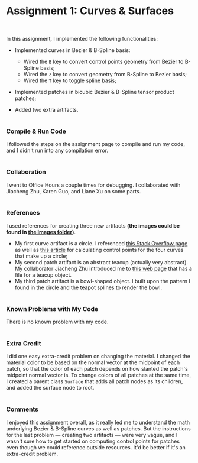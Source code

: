 # Assignment 1: Curves & Surfaces
<br>

In this assignment, I implemented the following functionalities:
* Implemented curves in Bezier & B-Spline basis:
  * Wired the `B` key to convert control points geometry from Bezier to B-Spline basis;
  * Wired the `Z` key to convert geometry from B-Spline to Bezier basis;
  * Wired the `T` key to toggle spline basis;

* Implemented patches in bicubic Bezier & B-Spline tensor product patches;
* Added two extra artifacts.
<br><br>


### Compile & Run Code

I followed the steps on the assignment page to compile and run my code, and I didn't run into any compilation error.
<br><br>


### Collaboration

I went to Office Hours a couple times for debugging. I collaborated with Jiacheng Zhu, Karen Guo, and Liane Xu on some parts.
<br><br>


### References

I used references for creating three new artifacts **(the images could be found in [the Images folder](/images/))**.
* My first curve artifact is a circle. I referenced [this Stack Overflow page](https://stackoverflow.com/questions/1734745/how-to-create-circle-with-b%C3%A9zier-curves) as well as [this article](https://spencermortensen.com/articles/bezier-circle/) for calculating control points for the four curves that make up a circle;
* My second patch artifact is an abstract teacup (actually very abstract). My collaborator Jiacheng Zhu introduced me to [this web page](https://people.sc.fsu.edu/~jburkardt/data/bezier_surface/bezier_surface.html) that has a file for a teacup object.
* My third patch artifact is a bowl-shaped object. I built upon the pattern I found in the circle and the teapot splines to render the bowl.
<br><br>


### Known Problems with My Code

There is no known problem with my code.
<br><br>


### Extra Credit

I did one easy extra-credit problem on changing the material. I changed the material color to be based on the normal vector at the midpoint of each patch, so that the color of each patch depends on how slanted the patch's midpoint normal vector is. To change colors of all patches at the same time, I created a parent class <code>Surface</code> that adds all patch nodes as its children, and added the surface node to root.
<br><br>


### Comments

I enjoyed this assignment overall, as it really led me to understand the math underlying Bezier & B-Spline curves as well as patches. But the instructions for the last problem — creating two artifacts — were very vague, and I wasn't sure how to get started on computing control points for patches even though we could reference outside resources. It'd be better if it's an extra-credit problem.
